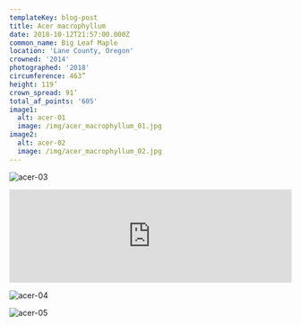 ```yaml
---
templateKey: blog-post
title: Acer macrophyllum
date: 2018-10-12T21:57:00.000Z
common_name: Big Leaf Maple
location: 'Lane County, Oregon'
crowned: '2014'
photographed: '2018'
circumference: 463”
height: 119’
crown_spread: 91’
total_af_points: '605'
image1:
  alt: acer-01
  image: /img/acer_macrophyllum_01.jpg
image2:
  alt: acer-02
  image: /img/acer_macrophyllum_02.jpg
---
```

![acer-03](/img/acer_macrophyllum_03.jpg "acer-03")

<iframe width="100%" height="166" scrolling="no" frameborder="no" allow="autoplay" src="https://w.soundcloud.com/player/?url=https%3A//api.soundcloud.com/tracks/588503565&color=%233c402a&auto_play=false&hide_related=false&show_comments=true&show_user=true&show_reposts=false&show_teaser=true"></iframe>

![acer-04](/img/acer_macrophyllum_04.jpg "acer-04")

![acer-05](/img/acer_macrophyllum_05.jpg "acer-05")

